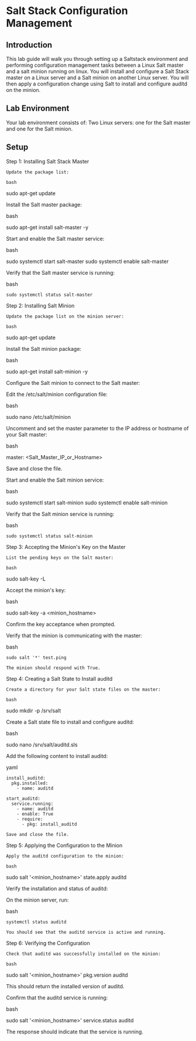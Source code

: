 # Salt Stack Configuration Management
## Introduction

This lab guide will walk you through setting up a Saltstack environment and performing configuration management tasks between a Linux Salt master and a salt minion running on linux.  You will install and configure a Salt Stack master on a Linux server and a Salt minion on another Linux server. You will then apply a configuration change using Salt to install and configure auditd on the minion.


## Lab Environment
Your lab environment consists of:
Two Linux servers: one for the Salt master and one for the Salt minion.

## Setup

Step 1: Installing Salt Stack Master

    Update the package list:

    bash

sudo apt-get update

Install the Salt master package:

bash

sudo apt-get install salt-master -y

Start and enable the Salt master service:

bash

sudo systemctl start salt-master
sudo systemctl enable salt-master

Verify that the Salt master service is running:

bash

    sudo systemctl status salt-master

Step 2: Installing Salt Minion

    Update the package list on the minion server:

    bash

sudo apt-get update

Install the Salt minion package:

bash

sudo apt-get install salt-minion -y

Configure the Salt minion to connect to the Salt master:

Edit the /etc/salt/minion configuration file:

bash

sudo nano /etc/salt/minion

Uncomment and set the master parameter to the IP address or hostname of your Salt master:

bash

master: <Salt_Master_IP_or_Hostname>

Save and close the file.

Start and enable the Salt minion service:

bash

sudo systemctl start salt-minion
sudo systemctl enable salt-minion

Verify that the Salt minion service is running:

bash

    sudo systemctl status salt-minion

Step 3: Accepting the Minion's Key on the Master

    List the pending keys on the Salt master:

    bash

sudo salt-key -L

Accept the minion's key:

bash

sudo salt-key -a <minion_hostname>

Confirm the key acceptance when prompted.

Verify that the minion is communicating with the master:

bash

    sudo salt '*' test.ping

    The minion should respond with True.

Step 4: Creating a Salt State to Install auditd

    Create a directory for your Salt state files on the master:

    bash

sudo mkdir -p /srv/salt

Create a Salt state file to install and configure auditd:

bash

sudo nano /srv/salt/auditd.sls

Add the following content to install auditd:

yaml

    install_auditd:
      pkg.installed:
        - name: auditd

    start_auditd:
      service.running:
        - name: auditd
        - enable: True
        - require:
          - pkg: install_auditd

    Save and close the file.

Step 5: Applying the Configuration to the Minion

    Apply the auditd configuration to the minion:

    bash

sudo salt '<minion_hostname>' state.apply auditd

Verify the installation and status of auditd:

On the minion server, run:

bash

    systemctl status auditd

    You should see that the auditd service is active and running.

Step 6: Verifying the Configuration

    Check that auditd was successfully installed on the minion:

    bash

sudo salt '<minion_hostname>' pkg.version auditd

This should return the installed version of auditd.

Confirm that the auditd service is running:

bash

sudo salt '<minion_hostname>' service.status auditd

The response should indicate that the service is running.
